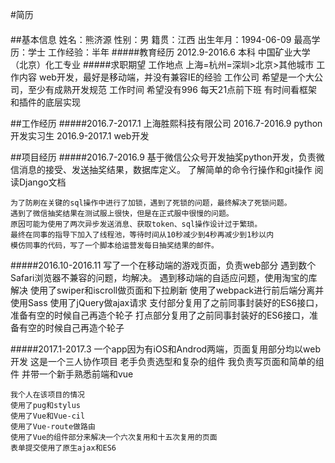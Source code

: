 #简历
####

##基本信息
    姓名：熊济源  性别：男  籍贯：江西  出生年月：1994-06-09  最高学历：学士  工作经验：半年
#####教育经历
    2012.9-2016.6 本科 中国矿业大学（北京）化工专业
#####求职期望
    工作地点 上海=杭州=深圳>北京>其他城市
    工作内容 web开发，最好是移动端，并没有兼容IE的经验
    工作公司 希望是一个大公司，至少有成熟开发规范
    工作时间 希望没有996 每天21点前下班 有时间看框架和插件的底层实现

##工作经历
#####2016.7-2017.1 上海胜熙科技有限公司
    2016.7-2016.9 python开发实习生
    2016.9-2017.1 web开发

##项目经历
#####2016.7-2016.9 基于微信公众号开发抽奖python开发，负责微信消息的接受、发送抽奖结果，数据库定义。
    了解简单的命令行操作和git操作
    阅读Django文档
    
    为了防刷在关键的sql操作中进行了加锁，遇到了死锁的问题，最终解决了死锁问题。
    遇到了微信抽奖结果在测试服上很快，但是在正式服中很慢的问题。
    原因可能为使用了两次异步发送消息、获取token、sql操作设计过于繁琐。
    最终在同事的指导下加入了线程池，等待时间从10秒减少到4秒再减少到1秒以内
    模仿同事的代码，写了一个脚本给运营发每日抽奖结果的邮件。

#####2016.10-2016.11 写了一个在移动端的游戏页面，负责web部分
    遇到数个Safari浏览器不兼容的问题，均解决。
    遇到移动端的自适应问题，使用淘宝的库解决
    使用了swiper和iscroll做页面和下拉刷新
    使用了webpack进行前后端分离并使用Sass
    使用了jQuery做ajax请求
    支付部分复用了之前同事封装好的ES6接口，准备有空的时候自己再造个轮子
    打点部分复用了之前同事封装好的ES6接口，准备有空的时候自己再造个轮子
    
#####2017.1-2017.3 一个app因为有iOS和Androd两端，页面复用部分均以web开发
    这是一个三人协作项目
    老手负责选型和复杂的组件
    我负责写页面和简单的组件
    并带一个新手熟悉前端和vue
    
    我个人在该项目的情况
    使用了pug和stylus
    使用了Vue和Vue-cil
    使用了Vue-route做路由
    使用了Vue的组件部分来解决一个六次复用和十五次复用的页面
    表单提交使用了原生ajax和ES6
